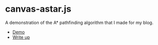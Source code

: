 # canvas-astar.js

A demonstration of the A* pathfinding algorithm that I made for my blog.

 - [Demo][1]
 - [Write up][2]
 
 
  [1]: http://www.growingwiththeweb.com/p/html5-demo.html
  [2]: http://www.growingwiththeweb.com/2012/06/a-pathfinding-algorithm.html